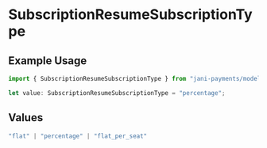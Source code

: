 # SubscriptionResumeSubscriptionType

## Example Usage

```typescript
import { SubscriptionResumeSubscriptionType } from "jani-payments/models/operations";

let value: SubscriptionResumeSubscriptionType = "percentage";
```

## Values

```typescript
"flat" | "percentage" | "flat_per_seat"
```